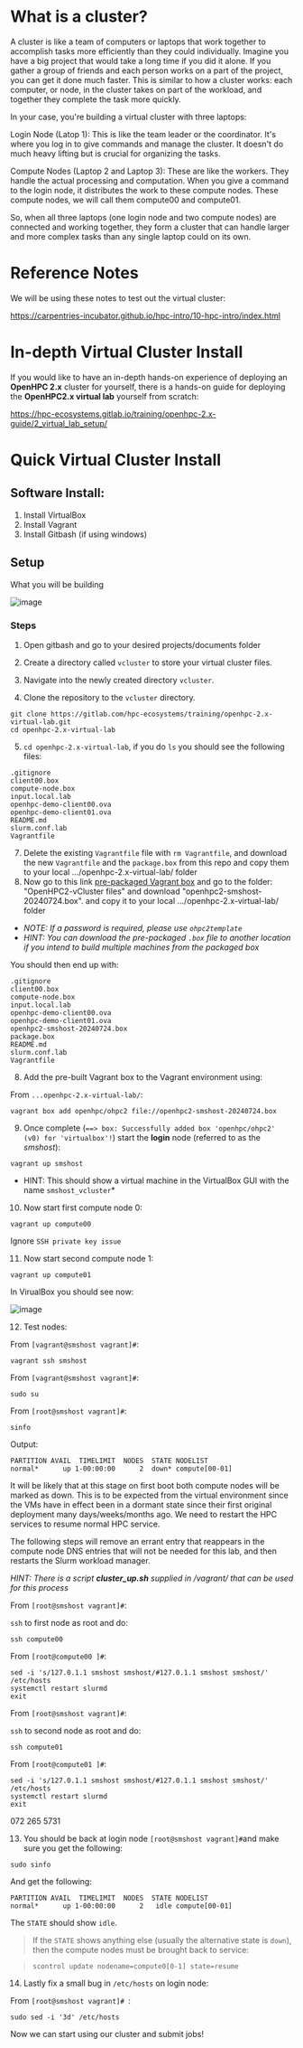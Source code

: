 # What is a cluster?

A cluster is like a team of computers or laptops that work together to accomplish tasks more efficiently than they could individually. Imagine you have a big project that would take a long time if you did it alone. If you gather a group of friends and each person works on a part of the project, you can get it done much faster. This is similar to how a cluster works: each computer, or node, in the cluster takes on part of the workload, and together they complete the task more quickly.

In your case, you're building a virtual cluster with three laptops:

Login Node (Latop 1): This is like the team leader or the coordinator. It's where you log in to give commands and manage the cluster. It doesn't do much heavy lifting but is crucial for organizing the tasks.

Compute Nodes (Laptop 2 and Laptop 3): These are like the workers. They handle the actual processing and computation. When you give a command to the login node, it distributes the work to these compute nodes. These compute nodes, we will call them compute00 and compute01.

So, when all three laptops (one login node and two compute nodes) are connected and working together, they form a cluster that can handle larger and more complex tasks than any single laptop could on its own.

# Reference Notes

We will be using these notes to test out the virtual cluster:

https://carpentries-incubator.github.io/hpc-intro/10-hpc-intro/index.html

# In-depth Virtual Cluster Install

If you would like to have an in-depth hands-on experience of deploying an **OpenHPC 2.x** cluster for yourself, there is a hands-on guide for deploying the **OpenHPC2.x virtual lab** yourself from scratch:  

https://hpc-ecosystems.gitlab.io/training/openhpc-2.x-guide/2_virtual_lab_setup/

# Quick Virtual Cluster Install

## Software Install:
1. Install VirtualBox
2. Install Vagrant
3. Install Gitbash (if using windows)

## Setup 

What you will be building

![image](https://github.com/HPC-Ecosystems/OpenHPC2-vcluster-downloadable/assets/157092105/546a11c8-372c-4950-bc28-509d52a1f056)


### Steps

1. Open gitbash and go to your desired projects/documents folder

2. Create a directory called `vcluster` to store your virtual cluster files.  
3. Navigate into the newly created directory `vcluster`.  
5. Clone the repository to the `vcluster` directory.  

```
git clone https://gitlab.com/hpc-ecosystems/training/openhpc-2.x-virtual-lab.git 
cd openhpc-2.x-virtual-lab
```

5. `cd openhpc-2.x-virtual-lab`, if you do `ls` you should see the following files:

```
.gitignore
client00.box
compute-node.box
input.local.lab
openhpc-demo-client00.ova
openhpc-demo-client01.ova
README.md
slurm.conf.lab
Vagrantfile
```

7. Delete the existing `Vagrantfile` file with `rm Vagrantfile`, and download the new  `Vagrantfile` and the `package.box` from this repo and copy them to your local .../openhpc-2.x-virtual-lab/ folder
8. Now go to this link [pre-packaged Vagrant box](https://csircoza-my.sharepoint.com/:f:/g/personal/bjohnston_csir_co_za/Elv5PJ6ScCBLmlclV_B7vb4BEdLjkuW-GdPW7iIwfEm_kQ) and go to the folder: "OpenHPC2-vCluster files" and download "openhpc2-smshost-20240724.box". and copy it to your local .../openhpc-2.x-virtual-lab/ folder
  - *NOTE: If a password is required, please use `ohpc2template`*
  - *HINT: You can download the pre-packaged `.box` file to another location if you intend to build multiple machines from the packaged box*

You should then end up with:

```
.gitignore
client00.box
compute-node.box
input.local.lab
openhpc-demo-client00.ova
openhpc-demo-client01.ova
openhpc2-smshost-20240724.box
package.box
README.md
slurm.conf.lab
Vagrantfile
```

8. Add the pre-built Vagrant box to the Vagrant environment using:

From `...openhpc-2.x-virtual-lab/`:

```
vagrant box add openhpc/ohpc2 file://openhpc2-smshost-20240724.box
```

9. Once complete (`==> box: Successfully added box 'openhpc/ohpc2' (v0) for 'virtualbox'!`) start the **login** node (referred to as the *smshost*):

```
vagrant up smshost
```
* HINT: This should show a virtual machine in the VirtualBox GUI with the name `smshost_vcluster`*

10. Now start first compute node 0:

```
vagrant up compute00
```

Ignore `SSH private key issue`

11. Now start second compute node 1:

```
vagrant up compute01
```

In VirualBox you should see now:

![image](https://github.com/user-attachments/assets/4dbb6813-8f25-4cf9-ade4-0967b7442ae2)


12. Test nodes:

From `[vagrant@smshost vagrant]#`:

```
vagrant ssh smshost
```

From `[vagrant@smshost vagrant]#`:

```
sudo su
```

From `[root@smshost vagrant]#`:

```
sinfo
```

Output:

```
PARTITION AVAIL  TIMELIMIT  NODES  STATE NODELIST
normal*      up 1-00:00:00      2  down* compute[00-01]
```

It will be likely that at this stage on first boot both compute nodes will be marked as down. This is to be expected from the virtual environment since the VMs have in effect been in a dormant state since their first original deployment many days/weeks/months ago. We need to restart the HPC services to resume normal HPC service.  

The following steps will remove an errant entry that reappears in the compute node DNS entries that will not be needed for this lab, and then restarts the Slurm workload manager.

*HINT: There is a script ***cluster_up.sh*** supplied in /vagrant/ that can be used for this process*

From `[root@smshost vagrant]#`:

`ssh` to first node as root and do:

```
ssh compute00
```

From `[root@compute00 ]#`:

```
sed -i 's/127.0.1.1 smshost smshost/#127.0.1.1 smshost smshost/' /etc/hosts
systemctl restart slurmd
exit
```

From `[root@smshost vagrant]#`:

`ssh` to second node as root and do:

```
ssh compute01
```

From `[root@compute01 ]#`:

```
sed -i 's/127.0.1.1 smshost smshost/#127.0.1.1 smshost smshost/' /etc/hosts
systemctl restart slurmd
exit
```

072 265 5731


13. You should be back at login node `[root@smshost vagrant]#`and make sure you get the following:

```
sudo sinfo
```

And get the following:

```
PARTITION AVAIL  TIMELIMIT  NODES  STATE NODELIST
normal*      up 1-00:00:00      2   idle compute[00-01]
```

The `STATE` should show `idle`.

> If the `STATE` shows anything else (usually the alternative state is `down`), then the compute nodes must be brought back to service:

> `scontrol update nodename=compute0[0-1] state=resume`

14. Lastly fix a small bug in `/etc/hosts` on login node:

From `[root@smshost vagrant]# `:

```
sudo sed -i '3d' /etc/hosts
```

Now we can start using our cluster and submit jobs!




